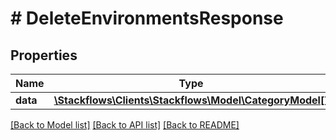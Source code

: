 # # DeleteEnvironmentsResponse

## Properties

Name | Type | Description | Notes
------------ | ------------- | ------------- | -------------
**data** | [**\Stackflows\Clients\Stackflows\Model\CategoryModel[]**](CategoryModel.md) |  | [optional]

[[Back to Model list]](../../README.md#models) [[Back to API list]](../../README.md#endpoints) [[Back to README]](../../README.md)
